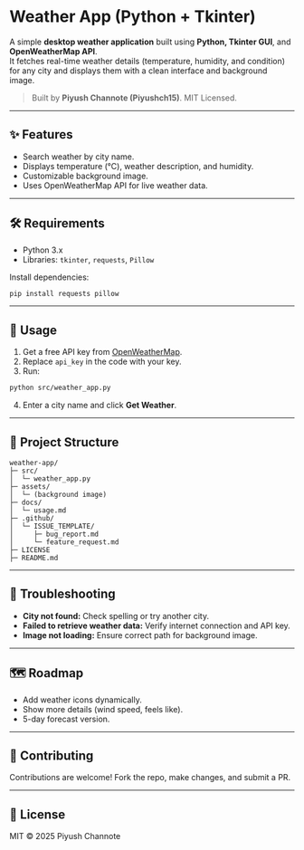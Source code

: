 # Weather App (Python + Tkinter)

A simple **desktop weather application** built using **Python, Tkinter GUI**, and **OpenWeatherMap API**.  
It fetches real-time weather details (temperature, humidity, and condition) for any city and displays them with a clean interface and background image.

> Built by **Piyush Channote (Piyushch15)**. MIT Licensed.

---

## ✨ Features
- Search weather by city name.
- Displays temperature (°C), weather description, and humidity.
- Customizable background image.
- Uses OpenWeatherMap API for live weather data.

---

## 🛠️ Requirements
- Python 3.x
- Libraries: `tkinter`, `requests`, `Pillow`

Install dependencies:
```bash
pip install requests pillow
```

---

## 🚀 Usage
1. Get a free API key from [OpenWeatherMap](https://openweathermap.org/api).
2. Replace `api_key` in the code with your key.
3. Run:
```bash
python src/weather_app.py
```
4. Enter a city name and click **Get Weather**.

---

## 📂 Project Structure
```
weather-app/
├─ src/
│  └─ weather_app.py
├─ assets/
│  └─ (background image)
├─ docs/
│  └─ usage.md
├─ .github/
│  └─ ISSUE_TEMPLATE/
│     ├─ bug_report.md
│     └─ feature_request.md
├─ LICENSE
├─ README.md
```

---

## 🐞 Troubleshooting
- **City not found:** Check spelling or try another city.
- **Failed to retrieve weather data:** Verify internet connection and API key.
- **Image not loading:** Ensure correct path for background image.

---

## 🗺️ Roadmap
- Add weather icons dynamically.
- Show more details (wind speed, feels like).
- 5-day forecast version.

---

## 🤝 Contributing
Contributions are welcome! Fork the repo, make changes, and submit a PR.

---

## 📄 License
MIT © 2025 Piyush Channote
